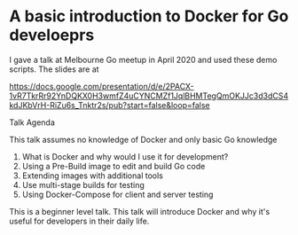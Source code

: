 # A basic introduction to Docker for Go develoeprs

I gave a talk at Melbourne Go meetup in April 2020 and used these
demo scripts. The slides are at

https://docs.google.com/presentation/d/e/2PACX-1vR7TkrRr92YnDQKX0H3wmfZ4uCYNCMZf1JqlBHMTegQmOKJJc3d3dCS4kdJKbVrH-RiZu6s_Tnktr2s/pub?start=false&loop=false

Talk Agenda

This talk assumes no knowledge of Docker and only basic Go knowledge

1. What is Docker and why would I use it for development?
2. Using a Pre-Build image to edit and build Go code
3. Extending images with additional tools
4. Use multi-stage builds for testing
5. Using Docker-Compose for client and server testing

This is a beginner level talk. This talk will introduce Docker and why it's useful for developers in their daily life.
